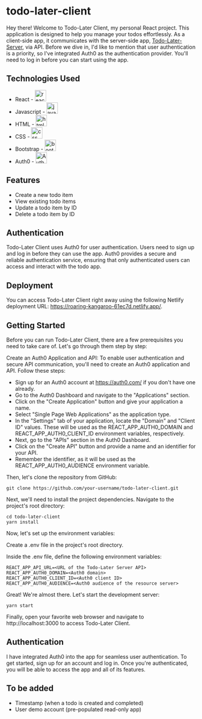 # todo-later-client

Hey there! Welcome to Todo-Later Client, my personal React project. This application is designed to help you manage your todos effortlessly. As a client-side app, it communicates with the server-side app, [Todo-Later-Server](https://github.com/Kylewuzhere/todo-later-server), via API. Before we dive in, I'd like to mention that user authentication is a priority, so I've integrated Auth0 as the authentication provider. You'll need to log in before you can start using the app.

## Technologies Used

- React - <img src="https://cdn.jsdelivr.net/gh/devicons/devicon/icons/react/react-original.svg" alt="react" width="30" height="30"/>
- Javascript - <img src="https://cdn.jsdelivr.net/gh/devicons/devicon/icons/javascript/javascript-original.svg" alt="javascript" width="30" height="30"/>
- HTML - <img src="https://cdn.jsdelivr.net/gh/devicons/devicon/icons/html5/html5-original.svg" alt="html" width="30" height="30"/>
- CSS - <img src="https://cdn.jsdelivr.net/gh/devicons/devicon/icons/css3/css3-original.svg" alt="css" width="30" height="30" />
- Bootstrap - <img src="https://cdn.jsdelivr.net/gh/devicons/devicon/icons/bootstrap/bootstrap-original.svg" alt="bootstrap" width="30" height="30" />
- Auth0 - <picture><source media="(prefers-color-scheme: light)" srcset="https://cdn.auth0.com/website/sdks/logos/auth0_light_mode.png" height="30">
    <source media="(prefers-color-scheme: dark)" srcset="https://cdn.auth0.com/website/sdks/logos/auth0_dark_mode.png" height="30">
    <img alt="Auth0 Logo" src="https://cdn.auth0.com/website/sdks/logos/auth0_light_mode.png" height="30"></picture>

## Features

- Create a new todo item
- View existing todo items
- Update a todo item by ID
- Delete a todo item by ID

## Authentication

Todo-Later Client uses Auth0 for user authentication. Users need to sign up and log in before they can use the app. Auth0 provides a secure and reliable authentication service, ensuring that only authenticated users can access and interact with the todo app.

## Deployment

You can access Todo-Later Client right away using the following Netlify deployment URL: https://roaring-kangaroo-61ec7d.netlify.app/.

## Getting Started

Before you can run Todo-Later Client, there are a few prerequisites you need to take care of. Let's go through them step by step:

Create an Auth0 Application and API: To enable user authentication and secure API communication, you'll need to create an Auth0 application and API. Follow these steps:

- Sign up for an Auth0 account at https://auth0.com/ if you don't have one already.
- Go to the Auth0 Dashboard and navigate to the "Applications" section.
- Click on the "Create Application" button and give your application a name.
- Select "Single Page Web Applications" as the application type.
- In the "Settings" tab of your application, locate the "Domain" and "Client ID" values. These will be used as the REACT_APP_AUTH0_DOMAIN and REACT_APP_AUTH0_CLIENT_ID environment variables, respectively.
- Next, go to the "APIs" section in the Auth0 Dashboard.
- Click on the "Create API" button and provide a name and an identifier for your API.
- Remember the identifier, as it will be used as the REACT_APP_AUTH0_AUDIENCE environment variable.

Then, let's clone the repository from GitHub:

```
git clone https://github.com/your-username/todo-later-client.git
```

Next, we'll need to install the project dependencies. Navigate to the project's root directory:

```
cd todo-later-client
yarn install
```

Now, let's set up the environment variables:

Create a .env file in the project's root directory.

Inside the .env file, define the following environment variables:

```
REACT_APP_API_URL=<URL of the Todo-Later Server API>
REACT_APP_AUTH0_DOMAIN=<Auth0 domain>
REACT_APP_AUTH0_CLIENT_ID=<Auth0 client ID>
REACT_APP_AUTH0_AUDIENCE=<Auth0 audience of the resource server>
```

Great! We're almost there. Let's start the development server:

```
yarn start
```

Finally, open your favorite web browser and navigate to http://localhost:3000 to access Todo-Later Client.

## Authentication

I have integrated Auth0 into the app for seamless user authentication. To get started, sign up for an account and log in. Once you're authenticated, you will be able to access the app and all of its features.

## To be added

- Timestamp (when a todo is created and completed)
- User demo account (pre-populated read-only app)
